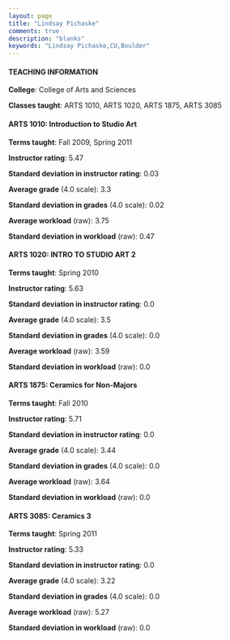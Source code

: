```yaml
---
layout: page
title: "Lindsay Pichaske" 
comments: true
description: "blanks"
keywords: "Lindsay Pichaske,CU,Boulder"
---
```

<head>
<script src="https://ajax.googleapis.com/ajax/libs/jquery/2.1.3/jquery.min.js"></script>
<script src="https://dl.dropboxusercontent.com/s/pc42nxpaw1ea4o9/highcharts.js?dl=0"></script>
<!-- <script src="../assets/js/highcharts.js"></script> -->
<style type="text/css">@font-face {
	font-family: "Bebas Neue";
	src: url(https://www.filehosting.org/file/details/544349/BebasNeue Regular.otf) format("opentype");
	}
	h1.Bebas { 
		font-family: "Bebas Neue", Verdana, Tahoma;
	}
</style>
</head>
	   
#### TEACHING INFORMATION

**College**: College of Arts and Sciences

**Classes taught**: ARTS 1010, ARTS 1020, ARTS 1875, ARTS 3085

#### ARTS 1010: Introduction to Studio Art

**Terms taught**: Fall 2009, Spring 2011

**Instructor rating**: 5.47

**Standard deviation in instructor rating**: 0.03

**Average grade** (4.0 scale): 3.3

**Standard deviation in grades** (4.0 scale): 0.02

**Average workload** (raw): 3.75

**Standard deviation in workload** (raw): 0.47

#### ARTS 1020: INTRO TO STUDIO ART 2

**Terms taught**: Spring 2010

**Instructor rating**: 5.63

**Standard deviation in instructor rating**: 0.0

**Average grade** (4.0 scale): 3.5

**Standard deviation in grades** (4.0 scale): 0.0

**Average workload** (raw): 3.59

**Standard deviation in workload** (raw): 0.0

#### ARTS 1875: Ceramics for Non-Majors

**Terms taught**: Fall 2010

**Instructor rating**: 5.71

**Standard deviation in instructor rating**: 0.0

**Average grade** (4.0 scale): 3.44

**Standard deviation in grades** (4.0 scale): 0.0

**Average workload** (raw): 3.64

**Standard deviation in workload** (raw): 0.0

#### ARTS 3085: Ceramics 3

**Terms taught**: Spring 2011

**Instructor rating**: 5.33

**Standard deviation in instructor rating**: 0.0

**Average grade** (4.0 scale): 3.22

**Standard deviation in grades** (4.0 scale): 0.0

**Average workload** (raw): 5.27

**Standard deviation in workload** (raw): 0.0

